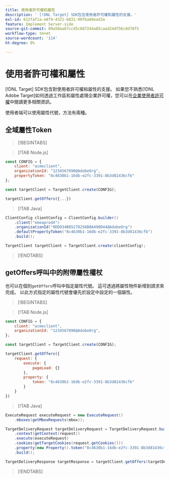 ```yaml
---
title: 使用者許可權和屬性
description: ' [!DNL Target] SDK包含使用者許可權和屬性的支援。'
exl-id: 612faf1a-e8f9-4321-b831-90fba69ead3a
feature: Implement Server-side
source-git-commit: 09a50aa67ccd5c687244a85caad24df56c0d78f5
workflow-type: tm+mt
source-wordcount: '114'
ht-degree: 0%

---
```


# 使用者許可權和屬性

[!DNL Target] SDK包含對使用者許可權和屬性的支援。 如果您不熟悉[!DNL Adobe Target]如何透過工作區和屬性處理企業許可權，您可以在[企業使用者許可權](https://experienceleague.adobe.com/docs/target/using/administer/manage-users/enterprise/property-channel.html??lang=zh-Hant)中閱讀更多相關資訊。

使用者端可以使用屬性代號，方法有兩種。

## 全域屬性Token

>[!BEGINTABS]

>[!TAB Node.js]

```js {line-numbers="true"}
const CONFIG = {
    client: "acmeclient",
    organizationId: "1234567890@AdobeOrg",
    propertyToken: "8c4630b1-16db-e2fc-3391-8b3d81436cfb"
};

const targetClient = TargetClient.create(CONFIG);

targetClient.getOffers({...})
```

>[!TAB Java]

```java {line-numbers="true"}
ClientConfig clientConfig = ClientConfig.builder()
    .client("emeaprod4")
    .organizationId("0DD934B85278256B0A490D44@AdobeOrg")
    .defaultPropertyToken("8c4630b1-16db-e2fc-3391-8b3d81436cfb")
    .build();

TargetClient targetClient = TargetClient.create(clientConfig);
```

>[!ENDTABS]

## getOffers呼叫中的附帶屬性權杖

也可以在個別`getOffers`呼叫中指定屬性代號。 這可透過將屬性物件新增到請求來完成。 以此方式指定的屬性代號會優先於設定中設定的一個屬性。

>[!BEGINTABS]

>[!TAB Node.js]

```js {line-numbers="true"}
const CONFIG = {
    client: "acmeclient",
    organizationId: "1234567890@AdobeOrg",
};

const targetClient = TargetClient.create(CONFIG);

targetClient.getOffers({
    request: {
        execute: {
            pageLoad: {}
        },
        property: {
            token: "8c4630b1-16db-e2fc-3391-8b3d81436cfb"
        }           
    }
})
```

>[!TAB Java]

```java {line-numbers="true"}
ExecuteRequest executeRequest = new ExecuteRequest()
    .mboxes(getMboxRequests(mbox));

TargetDeliveryRequest targetDeliveryRequest = TargetDeliveryRequest.builder()
    .context(getContext(request))
    .execute(executeRequest)
    .cookies(getTargetCookies(request.getCookies()))
    .property(new Property().token("8c4630b1-16db-e2fc-3391-8b3d81436cfb"))
    .build();

TargetDeliveryResponse targetResponse = targetClient.getOffers(targetDeliveryRequest);
```

>[!ENDTABS]
